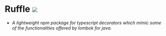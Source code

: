 # Ruffle ![](https://img.shields.io/badge/npm-ruffle-blue)

- _A lightweight npm package for typescript decorators which mimic some of the functionalities offered by lombok for java._
